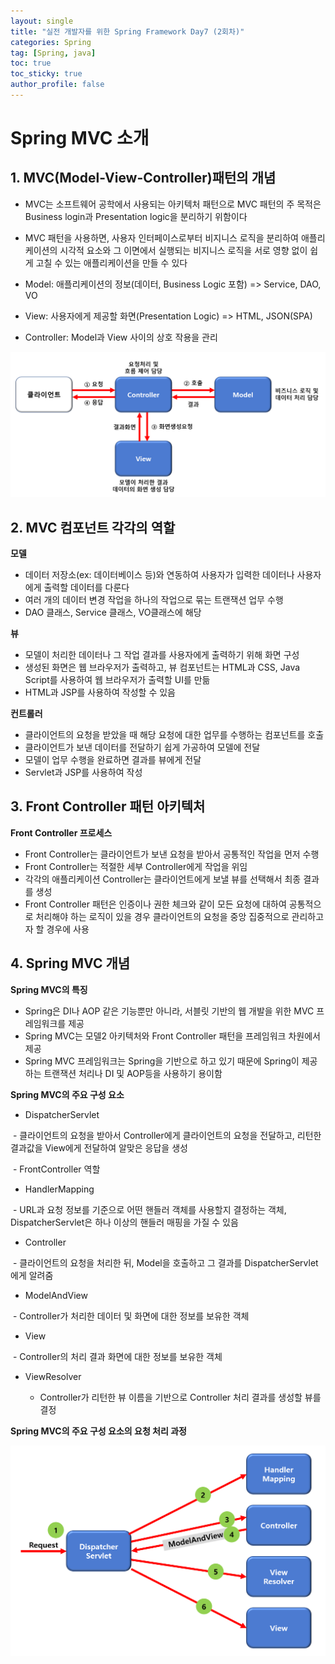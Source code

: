 ```yaml
---
layout: single
title: "실전 개발자를 위한 Spring Framework Day7 (2회차)"
categories: Spring
tag: [Spring, java]
toc: true
toc_sticky: true
author_profile: false
---
```

# Spring MVC 소개

## 1. MVC(Model-View-Controller)패턴의 개념

* MVC는 소프트웨어 공학에서 사용되는 아키텍처 패턴으로 MVC 패턴의 주 목적은 Business login과 Presentation logic을 분리하기 위함이다
* MVC 패턴을 사용하면, 사용자 인터페이스로부터 비지니스 로직을 분리하여 애플리케이션의 시각적 요소와 그 이면에서 실행되는 비지니스 로직을 서로 영향 없이 쉽게 고칠 수 있는 애플리케이션을 만들 수 있다

* Model: 애플리케이션의 정보(데이터, Business Logic 포함) => Service, DAO, VO
* View: 사용자에게 제공할 화면(Presentation Logic) => HTML, JSON(SPA)
* Controller: Model과 View 사이의 상호 작용을 관리



<img src="../../images/image2-16623871645991.png" alt="image-20211118011719672" style="zoom: 70%;" />



## 2. MVC 컴포넌트 각각의 역할

**모델**

* 데이터 저장소(ex: 데이터베이스 등)와 연동하여 사용자가 입력한 데이터나 사용자에게 출력할 데이터를 다룬다
* 여러 개의 데이터 변경 작업을 하나의 작업으로 묶는 트랜잭션 업무 수행
* DAO 클래스, Service 클래스, VO클래스에 해당



**뷰**

* 모델이 처리한 데이터나 그 작업 결과를 사용자에게 출력하기 위해 화면 구성
* 생성된 화면은 웹 브라우저가 출력하고, 뷰 컴포넌트는 HTML과 CSS, Java Script를 사용하여 웹 브라우저가 출력할 UI를 만듦
* HTML과 JSP를 사용하여 작성할 수 있음



**컨트롤러**

* 클라이언트의 요청을 받았을 때 해당 요청에 대한 업무를 수행하는 컴포넌트를 호출
* 클라이언트가 보낸 데이터를 전달하기 쉽게 가공하여 모델에 전달
* 모델이 업무 수행을 완료하면 결과를 뷰에게 전달
* Servlet과 JSP를 사용하여 작성



## 3. Front Controller 패턴 아키텍처

**Front Controller 프로세스**

* Front Controller는 클라이언트가 보낸 요청을 받아서 공통적인 작업을 먼저 수행
* Front Controller는 적절한 세부 Controller에게 작업을 위임
* 각각의 애플리케이션 Controller는 클라이언트에게 보낼 뷰를 선택해서 최종 결과를 생성
* Front Controller 패턴은 인증이나 권한 체크와 같이 모든 요청에 대하여 공통적으로 처리해야 하는 로직이 있을 경우 클라이언트의 요청을 중앙 집중적으로 관리하고자 할 경우에 사용



## 4. Spring MVC 개념

**Spring MVC의 특징**

* Spring은 DI나 AOP 같은 기능뿐만 아니라, 서블릿 기반의 웹 개발을 위한 MVC 프레임워크를 제공
* Spring MVC는 모델2 아키텍처와 Front Controller 패턴을 프레임워크 차원에서 제공
* Spring MVC 프레임워크는 Spring을 기반으로 하고 있기 때문에 Spring이 제공하는 트랜잭션 처리나 DI 및 AOP등을 사용하기 용이함



**Spring MVC의 주요 구성 요소**

* DispatcherServlet

​	\- 클라이언트의 요청을 받아서 Controller에게 클라이언트의 요청을 전달하고, 리턴한 결과값을 View에게 전달하여 알맞은 응답을 생성

​	\- FrontController 역할

* HandlerMapping

​	- URL과 요청 정보를 기준으로 어떤 핸들러 객체를 사용할지 결정하는 객체, DispatcherServlet은 하나 이상의 핸들러 매핑을 가질 수 있음

* Controller

​	- 클라이언트의 요청을 처리한 뒤, Model을 호출하고 그 결과를 DispatcherServlet에게 알려줌

* ModelAndView

​	- Controller가 처리한 데이터 및 화면에 대한 정보를 보유한 객체

* View

​	- Controller의 처리 결과 화면에 대한 정보를 보유한 객체

* ViewResolver

  - Controller가 리턴한 뷰 이름을 기반으로 Controller 처리 결과를 생성할 뷰를 결정



**Spring MVC의 주요 구성 요소의 요청 처리 과정**

<img src="../../images/image1-16623871645992.png" alt="image-20211118011719672" style="zoom: 70%;" />
